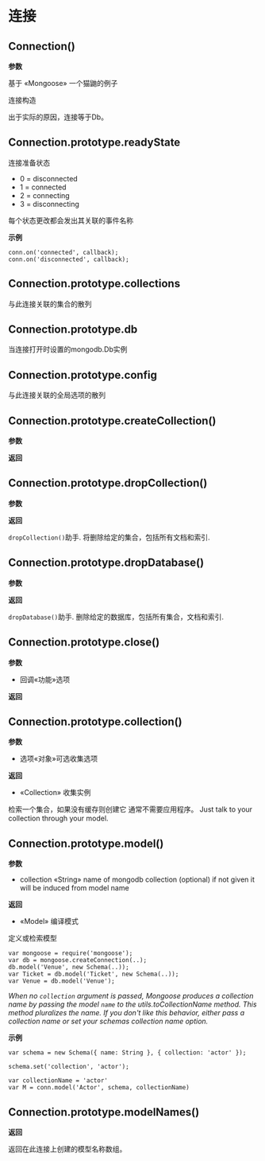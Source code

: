 # 连接

## Connection()

**参数**

基于 «Mongoose» 一个猫鼬的例子

连接构造

出于实际的原因，连接等于Db。

## Connection.prototype.readyState

连接准备状态

* 0 = disconnected
* 1 = connected
* 2 = connecting
* 3 = disconnecting

每个状态更改都会发出其关联的事件名称

**示例**

    conn.on('connected', callback);
    conn.on('disconnected', callback);

## Connection.prototype.collections

与此连接关联的集合的散列

## Connection.prototype.db

当连接打开时设置的mongodb.Db实例

## Connection.prototype.config

与此连接关联的全局选项的散列

## Connection.prototype.createCollection()

**参数**

**返回**

## Connection.prototype.dropCollection()

**参数**

**返回**

`dropCollection()`助手. 将删除给定的集合，包括所有文档和索引.

## Connection.prototype.dropDatabase()

**参数**

**返回**

`dropDatabase()`助手. 删除给定的数据库，包括所有集合，文档和索引.

## Connection.prototype.close()

**参数**

* 回调«功能»选项

**返回**

## Connection.prototype.collection()

**参数**

* 选项«对象»可选收集选项

**返回**

* «Collection» 收集实例

检索一个集合，如果没有缓存则创建它
通常不需要应用程序。 Just talk to your collection through your model.

## Connection.prototype.model()

**参数**

* collection «String» name of mongodb collection (optional) if not given it will be induced from model name

**返回**

* «Model» 编译模式

定义或检索模型

    var mongoose = require('mongoose');
    var db = mongoose.createConnection(..);
    db.model('Venue', new Schema(..));
    var Ticket = db.model('Ticket', new Schema(..));
    var Venue = db.model('Venue');

_When no `collection` argument is passed, Mongoose produces a collection name by passing the model `name` to the utils.toCollectionName method. This method pluralizes the name. If you don't like this behavior, either pass a collection name or set your schemas collection name option._

**示例**

    var schema = new Schema({ name: String }, { collection: 'actor' });

    schema.set('collection', 'actor');

    var collectionName = 'actor'
    var M = conn.model('Actor', schema, collectionName)

## Connection.prototype.modelNames()

**返回**

返回在此连接上创建的模型名称数组。